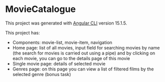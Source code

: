 # MovieCatalogue

This project was generated with [Angular CLI](https://github.com/angular/angular-cli) version 15.1.5.

This project has:
- Components: movie-list, movie-item, navigation
- Home page: list of all movies, input field for searching movies by name (the search for movies is carried out using a pipe) and by clicking on each movie, you can go to the details page of this movie
- Single movie page: details of selected movie
- Genres page: on this page you can view a list of filtered films by the selected genre (bonus task)